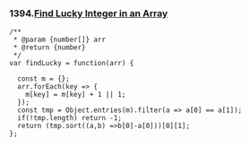 ### 1394.[Find Lucky Integer in an Array](https://leetcode.com/problems/find-lucky-integer-in-an-array/)

```
/**
 * @param {number[]} arr
 * @return {number}
 */
var findLucky = function(arr) {
  
  const m = {};
  arr.forEach(key => {
    m[key] = m[key] + 1 || 1;
  });
  const tmp = Object.entries(m).filter(a => a[0] == a[1]);
  if(!tmp.length) return -1;
  return (tmp.sort((a,b) =>b[0]-a[0]))[0][1];
};
```
